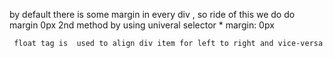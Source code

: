    by default there is some margin in every div , so ride of this we do
     do margin 0px
     2nd method by using univeral selector 
     * margin:  0px

     float tag is  used to align div item for left to right and vice-versa
    


